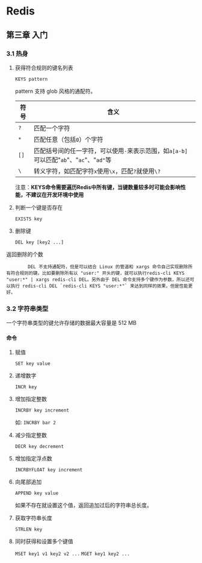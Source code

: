 # Redis

## 第三章  入门

### 3.1 热身

1. 获得符合规则的键名列表

    `KEYS pattern`

    pattern 支持 glob 风格的通配符。

    |符号|含义|
    |---| --- |
    |`?`|匹配一个字符|
    |`*`|匹配任意（包括`0`）个字符|
    |`[]`|匹配括号间的任一字符，可以使用`-`来表示范围，如`a[a-b]`可以匹配"`ab`"、"`ac`"、"`ad"`等|
    |`\`|转义字符，如匹配字符`x`使用`\x`，匹配`?`就使用`\?`|

    注意：**KEYS命令需要遍历Redis中所有键，当键数量较多时可能会影响性能，不建议在开发环境中使用**

2. 判断一个键是否存在

    `EXISTS key`

3. 删除键

    `DEL key [key2 ...]`

返回删除的个数

            DEL 不支持通配符，但是可以结合 Linux 的管道和 xargs 命令自己实现删除所有符合规则的键。比如要删除所有以 "user:" 开头的键，就可以执行redis-cli KEYS "user:*" | xargs redis-cli DEL。另外由于 DEL 命令支持多个键作为参数，所以还可以执行 redis-cli DEL `redis-cli KEYS "user:*"` 来达到同样的效果，但是性能更好。

### 3.2 字符串类型

一个字符串类型的键允许存储的数据最大容量是 512 MB

#### 命令

1. 赋值

    `SET key value`

2. 递增数字

    `INCR key`

3. 增加指定整数

    `INCRBY key increment`

    如: `INCRBY bar 2`

4. 减少指定整数

    `DECR key decrement`

5. 增加指定浮点数

    `INCRBYFLOAT key increment` 

6. 向尾部追加

    `APPEND key value`

    如果不存在就设置这个值，返回追加过后的字符串总长度。

7. 获取字符串长度

    `STRLEN key`

8. 同时获得和设置多个键值

    `MSET key1 v1 key2 v2 ...`
    `MGET key1 key2 ...`
